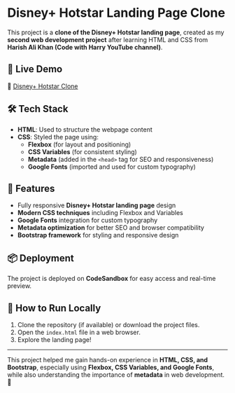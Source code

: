 # Disney+ Hotstar Landing Page Clone  

This project is a **clone of the Disney+ Hotstar landing page**, created as my **second web development project** after learning HTML and CSS from **Harish Ali Khan (Code with Harry YouTube channel)**.  

## 🚀 Live Demo  
🔗 [Disney+ Hotstar Clone](https://7cngmk.csb.app/)  

## 🛠 Tech Stack  
- **HTML**: Used to structure the webpage content  
- **CSS**: Styled the page using:  
  - **Flexbox** (for layout and positioning)  
  - **CSS Variables** (for consistent styling)  
  - **Metadata** (added in the `<head>` tag for SEO and responsiveness)  
  - **Google Fonts** (imported and used for custom typography)  

## 🎯 Features  
- Fully responsive **Disney+ Hotstar landing page** design  
- **Modern CSS techniques** including Flexbox and Variables  
- **Google Fonts** integration for custom typography  
- **Metadata optimization** for better SEO and browser compatibility  
- **Bootstrap framework** for styling and responsive design  

## 📦 Deployment  
The project is deployed on **CodeSandbox** for easy access and real-time preview.  

## 📌 How to Run Locally  
1. Clone the repository (if available) or download the project files.  
2. Open the `index.html` file in a web browser.  
3. Explore the landing page!  

---

This project helped me gain hands-on experience in **HTML, CSS, and Bootstrap**, especially using **Flexbox, CSS Variables, and Google Fonts**, while also understanding the importance of **metadata** in web development. 🚀  
